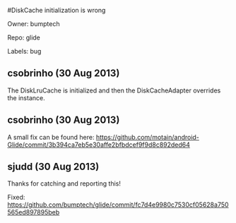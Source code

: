 #DiskCache initialization is wrong

Owner: bumptech

Repo: glide

Labels: bug 

## csobrinho (30 Aug 2013)

The DiskLruCache is initialized and then the DiskCacheAdapter overrides the instance.


## csobrinho (30 Aug 2013)

A small fix can be found here: https://github.com/motain/android-Glide/commit/3b394ca7eb5e30affe2bfbdcef9f9d8c892ded64


## sjudd (30 Aug 2013)

Thanks for catching and reporting this! 

Fixed: https://github.com/bumptech/glide/commit/fc7d4e9980c7530cf05628a750565ed897895beb



